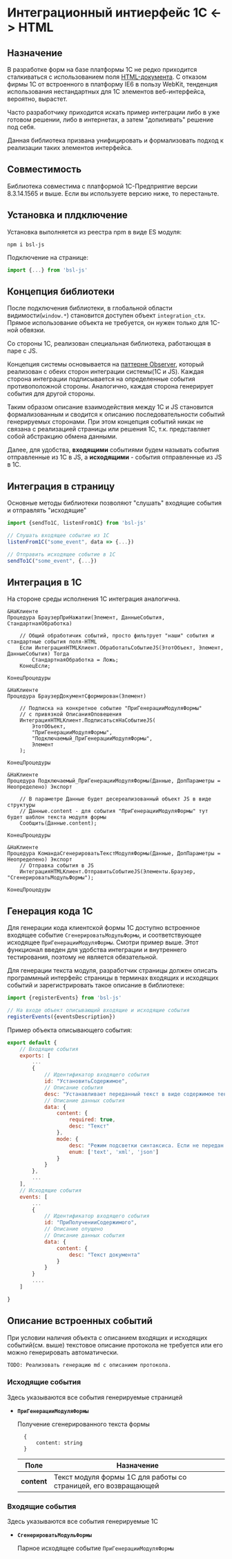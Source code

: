 # Интеграционный интиерфейс 1С <-> HTML

## Назначение
В разработке форм на базе платформы 1С не редко приходится сталкиваться с использованием поля [HTML-документа](https://its.1c.ru/db/intgr83/content/226/hdoc). С отказом фирмы 1С от встроенного в платформу IE6 в пользу WebKit, тенденция использования нестандартных для 1С элементов веб-интерфейса, вероятно, вырастет.

Часто разработчику приходится искать пример интеграции либо в уже готовом решении, либо в интернетах, а затем "допиливать" решение под себя.

Данная библиотека призвана унифицировать и формализовать подход к реализации таких элементов интерфейса.

## Совместимость
Библиотека совместима с платформой 1С-Предприятие версии  8.3.14.1565 и выше. Если вы используете версию ниже, то перестаньте.

## Установка и плдключение
Установка выполняется из реестра npm в виде ES модуля:
```shell
npm i bsl-js
```

Подключение на странице:
```javascript
import {...} from 'bsl-js'
``` 

## Концепция библиотеки
После подключения библиотеки, в глобальной области видимости(`window.*`) становится доступен объект `integration_ctx`. Прямое использование объекта не требуется, он нужен только для 1С-ной обвязки.

Со стороны 1С, реализован специальная библиотека, работающая в паре с JS.

Концепция системы основывается на [паттерне Observer](https://ru.wikipedia.org/wiki/%D0%9D%D0%B0%D0%B1%D0%BB%D1%8E%D0%B4%D0%B0%D1%82%D0%B5%D0%BB%D1%8C_(%D1%88%D0%B0%D0%B1%D0%BB%D0%BE%D0%BD_%D0%BF%D1%80%D0%BE%D0%B5%D0%BA%D1%82%D0%B8%D1%80%D0%BE%D0%B2%D0%B0%D0%BD%D0%B8%D1%8F)), который реализован с обеих сторон интеграции системы(1С и JS). Каждая сторона интеграции подписывается на определенные события противоположной стороны. Аналогично, каждая сторона генерирует события для другой стороны.

Таким образом описание взаимодействия между 1С и JS становится формализованным и сводится к описанию последовательности событий генерируемых сторонами. При этом концепция событий никак не связана с реализацией страницы или решения 1С, т.к. представляет собой абстракцию обмена данными.

Далее, для удобства, __входящими__ событиями будем называть события отправленные из 1С в JS, а __исходящими__ - события отправленные из JS в 1С.

## Интеграция в страницу
Основные методы библиотеки позволяют "слушать" входящие события и отправлять "исходящие"

```javascript
import {sendTo1C, listenFrom1C} from 'bsl-js'

// Слушать входящее событие из 1С
listenFrom1C("some_event", data => {...})

// Отправить исходящее событие в 1С
sendTo1C("some_event", {...})

```

## Интеграция в 1С
На стороне среды исполнения 1С интеграция аналогична.

```1C
&НаКлиенте
Процедура БраузерПриНажатии(Элемент, ДанныеСобытия, СтандартнаяОбработка)
	
    // Общий обработичик событий, просто фильтрует "наши" события и стандартные события поля-HTML
	Если ИнтеграцияHTMLКлиент.ОбработатьСобытиеJS(ЭтотОбъект, Элемент, ДанныеСобытия) Тогда
		СтандартнаяОбработка = Ложь;
	КонецЕсли;
	
КонецПроцедуры

&НаКлиенте
Процедура БраузерДокументСформирован(Элемент)
	
    // Подписка на конкретное событие "ПриГенерацииМодуляФормы"
    // с привязкой ОписанияОповешения
	ИнтеграцияHTMLКлиент.ПодписатьсяНаСобытиеJS(
		ЭтотОбъект,
		"ПриГенерацииМодуляФормы",
		"Подключаемый_ПриГенерацииМодуляФормы",
		Элемент
	);
		
КонецПроцедуры

&НаКлиенте
Процедура Подключаемый_ПриГенерацииМодуляФормы(Данные, ДопПараметры = Неопределено) Экспорт

	// В параметре Данные будет десереализованный объект JS в виде структуры
	// Данные.content - для события "ПриГенерацииМодуляФормы" тут будет шаблон текста модуля формы
    Сообщить(Данные.content);
	
КонецПроцедуры

&НаКлиенте
Процедура КомандаСгенерироватьТекстМодуляФормы(Данные, ДопПараметры = Неопределено) Экспорт
    // Отправка события в JS
	ИнтеграцияHTMLКлиент.ОтправитьСобытиеJS(Элементы.Браузер, "СгенерироватьМодульФормы");
	
КонецПроцедуры
```

## Генерация кода 1С
Для генерации кода клиентской формы 1С доступно встроенное входящее событие ```СгенерироватьМодульФормы```, и соответствующее исходящее ```ПриГенерацииМодуляФормы```. Смотри пример выше.
Этот функционал введен для удобства интеграции и внутреннего тестирования, поэтому не является обязательной.

Для генерации текста модуля, разработчик страницы должен описать программный интерфейс страницы в терминах входящих и исходящих событий и зарегистрировать такое описание в библиотеке:
```javascript
import {registerEvents} from 'bsl-js'

// На входе объект описывающий входящие и исходящие события
registerEvents({eventsDescription})
```
Пример объекта описывающего события:
```javascript
export default {
    // Входящие события
    exports: [
        ...
        {   
            // Идентификатор входящего события
            id: "УстановитьСодержимое",
            // Описание события
            desc: "Устанавливает переданный текст в виде содержимое текущего документа",
            // Описание данных события
            data: {
                content: {
                    required: true,
                    desc: "Текст"
                },
                mode: {
                    desc: "Режим подсветки синтаксиса. Если не передан будет установлен режим 'text'",
                    enum: ['text', 'xml', 'json']
                }
            }
        },
        ...
    ],
    // Исходящие события
    events: [
        ...
        {
            // Идентификатор входящего события
            id: "ПриПолученииСодержимого",
            // Описание опущено
            // Описание данных события
            data: {
                content: {
                    desc: "Текст документа"
                }
            }
        }
        ....
    ]

}
```

## Описание встроенных событий

При условии наличия объекта с описанием входящих и исходящих событий(см. выше) текстовое описание протокола не требуется или его можно генерировать автоматически.

```TODO: Реализовать генерацию md с описанием протокола.```

### Исходящие события
Здесь указываются все события генерируемые страницей

- __`ПриГенерацииМодуляФормы`__
    
    Получение сгенерированного текста формы

        {
            content: string
        }

    | Поле  | Назначение |
    |   -   | - |
    | __content__ | Текст модуля формы 1С для работы со страницей, его возвращающей |

### Входящие события
Здесь указываются все события генерируемые 1С

- __`СгенерироватьМодульФормы`__

    Парное исходящее событие `ПриГенерацииМодуляФормы`